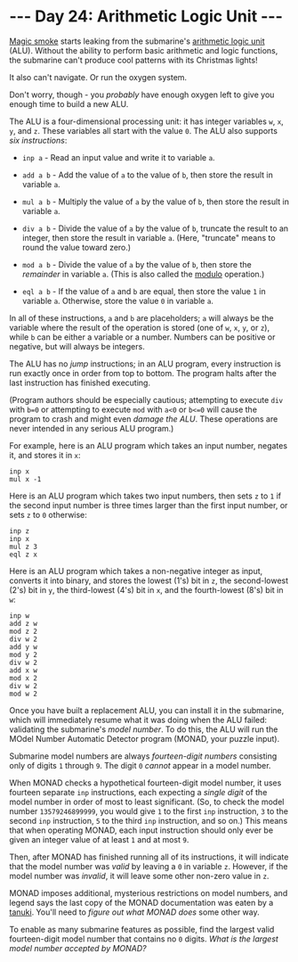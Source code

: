 # --- Day 24: Arithmetic Logic Unit ---

[Magic smoke](https://en.wikipedia.org/wiki/Magic_smoke) starts leaking from the submarine's [arithmetic logic unit](https://en.wikipedia.org/wiki/Arithmetic_logic_unit) (ALU). Without the ability to perform basic arithmetic and logic functions, the submarine can't produce cool patterns with its Christmas lights!

It also can't navigate. Or run the oxygen system.

Don't worry, though - you *probably* have enough oxygen left to give you enough time to build a new ALU.

The ALU is a four-dimensional processing unit: it has integer variables `w`, `x`, `y`, and `z`. These variables all start with the value `0`. The ALU also supports *six instructions*:


 - `inp a` - Read an input value and write it to variable `a`.

 - `add a b` - Add the value of `a` to the value of `b`, then store the result in variable `a`.

 - `mul a b` - Multiply the value of `a` by the value of `b`, then store the result in variable `a`.

 - `div a b` - Divide the value of `a` by the value of `b`, truncate the result to an integer, then store the result in variable `a`. (Here, "truncate" means to round the value toward zero.)

 - `mod a b` - Divide the value of `a` by the value of `b`, then store the *remainder* in variable `a`. (This is also called the [modulo](https://en.wikipedia.org/wiki/Modulo_operation) operation.)

 - `eql a b` - If the value of `a` and `b` are equal, then store the value `1` in variable `a`. Otherwise, store the value `0` in variable `a`.


In all of these instructions, `a` and `b` are placeholders; `a` will always be the variable where the result of the operation is stored (one of `w`, `x`, `y`, or `z`), while `b` can be either a variable or a number. Numbers can be positive or negative, but will always be integers.

The ALU has no *jump* instructions; in an ALU program, every instruction is run exactly once in order from top to bottom. The program halts after the last instruction has finished executing.

(Program authors should be especially cautious; attempting to execute `div` with `b=0` or attempting to execute `mod` with `a<0` or `b<=0`  will cause the program to crash and might even *damage the ALU*. These operations are never intended in any serious ALU program.)

For example, here is an ALU program which takes an input number, negates it, and stores it in `x`:

```
inp x
mul x -1

```

Here is an ALU program which takes two input numbers, then sets `z` to `1` if the second input number is three times larger than the first input number, or sets `z` to `0` otherwise:

```
inp z
inp x
mul z 3
eql z x

```

Here is an ALU program which takes a non-negative integer as input, converts it into binary, and stores the lowest (1's) bit in `z`, the second-lowest (2's) bit in `y`, the third-lowest (4's) bit in `x`, and the fourth-lowest (8's) bit in `w`:

```
inp w
add z w
mod z 2
div w 2
add y w
mod y 2
div w 2
add x w
mod x 2
div w 2
mod w 2

```

Once you have built a replacement ALU, you can install it in the submarine, which will immediately resume what it was doing when the ALU failed: validating the submarine's *model number*. To do this, the ALU will run the MOdel Number Automatic Detector program (MONAD, your puzzle input).

Submarine model numbers are always *fourteen-digit numbers* consisting only of digits `1` through `9`. The digit `0` *cannot* appear in a model number.

When MONAD checks a hypothetical fourteen-digit model number, it uses fourteen separate `inp` instructions, each expecting a *single digit* of the model number in order of most to least significant. (So, to check the model number `13579246899999`, you would give `1` to the first `inp` instruction, `3` to the second `inp` instruction, `5` to the third `inp` instruction, and so on.) This means that when operating MONAD, each input instruction should only ever be given an integer value of at least `1` and at most `9`.

Then, after MONAD has finished running all of its instructions, it will indicate that the model number was *valid* by leaving a `0` in variable `z`. However, if the model number was *invalid*, it will leave some other non-zero value in `z`.

MONAD imposes additional, mysterious restrictions on model numbers, and legend says the last copy of the MONAD documentation was eaten by a [tanuki](https://en.wikipedia.org/wiki/Japanese_raccoon_dog). You'll need to *figure out what MONAD does* some other way.

To enable as many submarine features as possible, find the largest valid fourteen-digit model number that contains no `0` digits. *What is the largest model number accepted by MONAD?*

